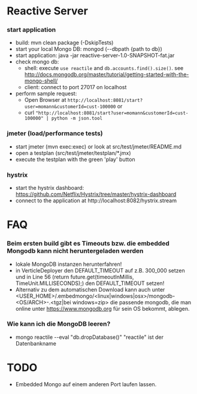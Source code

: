 Reactive Server
===============

### start application
- build: mvn clean package (-DskipTests)
- start your local Mongo DB: mongod (--dbpath {path to db})
- start application: java -jar reactive-server-1.0-SNAPSHOT-fat.jar
- check mongo db:
  - shell: execute `use reactile` and `db.accounts.find().size()`.
  see http://docs.mongodb.org/master/tutorial/getting-started-with-the-mongo-shell/
  - client: connect to port 27017 on localhost
- perform sample request:
  - Open Browser at `http://localhost:8081/start?user=momann&customerId=cust-100000` or
  - curl `"http://localhost:8081/start?user=momann&customerId=cust-100000" | python -m json.tool`




### jmeter (load/performance tests)
- start jmeter (mvn exec:exec) or look at src/test/jmeter/README.md
- open a testplan (src/test/jmeter/testplan/*.jmx)
- execute the testplan with the green 'play' button

### hystrix
- start the hystrix dashboard: https://github.com/Netflix/Hystrix/tree/master/hystrix-dashboard
- connect to the application at http://localhost:8082/hystrix.stream

FAQ
===

### Beim ersten build gibt es Timeouts bzw. die embedded Mongodb kann nicht heruntergeladen werden
- lokale MongoDB instanzen herunterfahren!
- in VerticleDeployer den DEFAULT_TIMEOUT auf z.B. 300_000 setzen und in 
  Line 56 (return future.get(timeoutInMillis, TimeUnit.MILLISECONDS);) den DEFAULT_TIMEOUT setzen!
- Alternativ zu dem automatischen Download kann auch unter 
  <USER_HOME>/.embedmongo/<linux|windows|osx>/mongodb-<OS/ARCH>-<VERSION>.<tgz|bei windows=zip>
  die passende mongodb, die man online unter https://www.mongodb.org für sein OS bekommt, ablegen.

### Wie kann ich die MongoDB leeren?
- mongo reactile --eval "db.dropDatabase()"
  "reactile" ist der Datenbankname
  
  
TODO
====
- Embedded Mongo auf einem anderen Port laufen lassen.